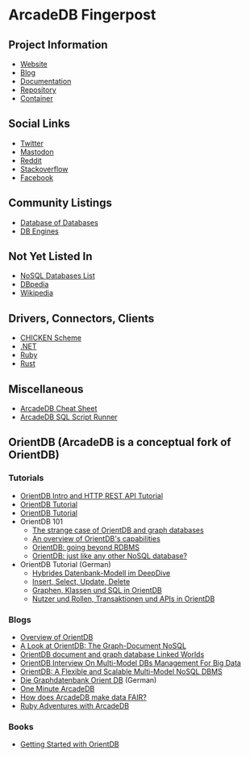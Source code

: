 ArcadeDB Fingerpost
===================

## Project Information

* [Website](https://arcadedb.com)
* [Blog](https://blog.arcadedb.com)
* [Documentation](https://docs.arcadedb.com)
* [Repository](https://github.com/ArcadeData/arcadedb)
* [Container](https://registry.hub.docker.com/r/arcadedata/arcadedb)

## Social Links

* [Twitter](https://twitter.com/arcade_db)
* [Mastodon](https://fosstodon.org/web/@arcade_db@beta.birdsite.live)
* [Reddit](https://www.reddit.com/r/arcadedb/)
* [Stackoverflow](https://stackoverflow.com/questions/tagged/?tagnames=arcadedb&sort=newest)
* [Facebook](https://www.facebook.com/arcadedb/)

## Community Listings

* [Database of Databases](https://dbdb.io/db/arcadedb)
* [DB Engines](https://db-engines.com/en/system/ArcadeDB)

## Not Yet Listed In

* [NoSQL Databases List](https://hostingdata.co.uk/nosql-database/)
* [DBpedia](https://dbpedia.org/page/ArcadeDB)
* [Wikipedia](https://en.wikipedia.org/wiki/Draft:ArcadeDB)

## Drivers, Connectors, Clients

* [CHICKEN Scheme](https://github.com/gramian/chicken-arcadedb)
* [.NET](https://github.com/tetious/ArcadeDb.Client)
* [Ruby](https://github.com/topofocus/arcadedb)
* [Rust](https://crates.io/crates/arcadedb-rs)

## Miscellaneous

* [ArcadeDB Cheat Sheet](https://gist.github.com/gramian/7dc306ede8582a6fb12d5dabd7e1328f)
* [ArcadeDB SQL Script Runner](https://gist.github.com/gramian/7c3b621fbfc1eca6fa3ce901b6f7651c)

## OrientDB (ArcadeDB is a conceptual fork of OrientDB)

### Tutorials

* [OrientDB Intro and HTTP REST API Tutorial](https://dzone.com/articles/orientdb-intro-amp-http-rest-api-tutorial)
* [OrientDB Tutorial](https://www.tutorialspoint.com/orientdb/index.htm)
* [OrientDB Tutorial](https://devdocs.inightmare.org/tutorials/orientdb-tutorial.html)
* OrientDB 101
    * [The strange case of OrientDB and graph databases](https://odino.org/the-strange-case-of-orientdb-and-graph-databases/)
    * [An overview of OrientDB's capabilities](https://odino.org/an-overview-of-orientdbs-capabilities/)
    * [OrientDB: going beyond RDBMS](https://odino.org/going-beyond-rdbms/)
    * [OrientDB: just like any other NoSQL database?](https://odino.org/orientdb-just-like-any-other-nosql-database/)
* OrientDB Tutorial (German)
    * [Hybrides Datenbank-Modell im DeepDive](https://www.maibornwolff.de/know-how/orientdb-hybrides-datenbank-modell-im-deepdive-teil-1/)
    * [Insert, Select, Update, Delete](https://www.maibornwolff.de/know-how/tutorial-orientdb-teil-2-insert-select-update-delete/)
    * [Graphen, Klassen und SQL in OrientDB](https://www.maibornwolff.de/know-how/graphen-klassen-und-sql-orientdb-teil-3/)
    * [Nutzer und Rollen, Transaktionen und APIs in OrientDB](https://www.maibornwolff.de/know-how/nutzer-und-rollen-transaktionen-und-apis-in-orientdb/)

### Blogs

* [Overview of OrientDB](https://rusyasoft.github.io/database/2020/06/07/graphdb-orientdb-quick-review/)
* [A Look at OrientDB: The Graph-Document NoSQL](https://www.sitepoint.com/a-look-at-orientdb-the-graph-document-nosql/)
* [OrientDB document and graph database Linked Worlds](https://www.admin-magazine.com/Archive/2015/28/OrientDB-document-and-graph-database)
* [OrientDB Interview On Multi-Model DBs Management For Big Data](https://bigstep.com/blog/expert-interview-with-luca-garulli-of-orientdb-on-multi-model-database-management-for-big-data)
* [OrientDB: A Flexible and Scalable Multi-Model NoSQL DBMS](https://www.opensourceforu.com/2022/01/orientdb-a-flexible-and-scalable-multi-model-nosql-dbms/)
* [Die Graphdatenbank Orient DB](https://www.linux-magazin.de/ausgaben/2015/07/orient-db/) (German)
* [One Minute ArcadeDB](https://dev.to/gramian/one-minute-arcadedb-37nl)
* [How does ArcadeDB make data FAIR?](https://dev.to/gramian/how-does-arcadedb-make-data-fair-3aef)
* [Ruby Adventures with ArcadeDB](https://dev.to/topofocus/ruby-adventures-with-aradedb-45em)

### Books

* [Getting Started with OrientDB](https://www.amazon.com/Getting-Started-OrientDB-Claudio-Tesoriero/dp/1782169954)

